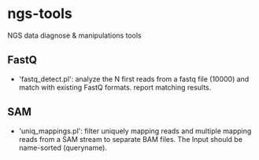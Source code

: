 ngs-tools
========

NGS data diagnose & manipulations tools

## FastQ
* 'fastq_detect.pl': analyze the N first reads from a fastq file (10000) and match with existing FastQ formats. report matching results. 

## SAM
* 'uniq_mappings.pl': filter uniquely mapping reads and multiple mapping reads from a SAM stream to separate BAM files. The Input should be name-sorted (queryname).
